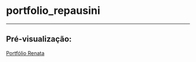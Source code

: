 # portfolio_repausini
---

## Pré-visualização:

[Portfólio Renata]()

<div align="center"><img src=""> </div>
 
